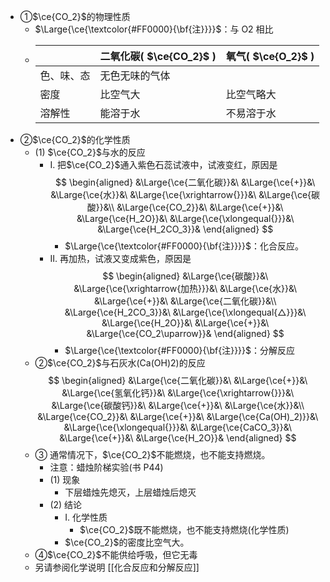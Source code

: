 - ①$\ce{CO_2}$的物理性质
  - $\Large{\ce{\textcolor{#FF0000}{\bf{注}}}}$：与 O2 相比
  - |            | 二氧化碳( $\ce{CO_2}$ ) | 氧气( $\ce{O_2}$ ) |
    | ---------- | ----------------------- | ------------------ |
    | 色、味、态 | 无色无味的气体          |
    | 密度       | 比空气大                | 比空气略大         |
    | 溶解性     | 能溶于水                | 不易溶于水         |
- ②$\ce{CO_2}$的化学性质
  - (1) $\ce{CO_2}$与水的反应
    - I. 把$\ce{CO_2}$通入紫色石蕊试液中，试液变红，原因是
      $$
      \begin{aligned}
      &\Large{\ce{二氧化碳}}&\ &\Large{\ce{+}}&\ &\Large{\ce{水}}&\ &\Large{\ce{\xrightarrow{}}}&\ &\Large{\ce{碳酸}}&\\
      &\Large{\ce{CO_2}}&\ &\Large{\ce{+}}&\ &\Large{\ce{H_2O}}&\ &\Large{\ce{\xlongequal{}}}&\ &\Large{\ce{H_2CO_3}}&
      \end{aligned}
      $$
      - $\Large{\ce{\textcolor{#FF0000}{\bf{注}}}}$：化合反应。
    - II. 再加热，试液又变成紫色，原因是
      $$
      \begin{aligned}
      &\Large{\ce{碳酸}}&\ &\Large{\ce{\xrightarrow{加热}}}&\ &\Large{\ce{水}}&\ &\Large{\ce{+}}&\ &\Large{\ce{二氧化碳}}&\\
      &\Large{\ce{H_2CO_3}}&\ &\Large{\ce{\xlongequal{△}}}&\ &\Large{\ce{H_2O}}&\ &\Large{\ce{+}}&\ &\Large{\ce{CO_2\uparrow}}&
      \end{aligned}
      $$
      - $\Large{\ce{\textcolor{#FF0000}{\bf{注}}}}$：分解反应
  - ②$\ce{CO_2}$与石灰水(Ca(OH)2)的反应
    $$
    \begin{aligned}
    &\Large{\ce{二氧化碳}}&\ &\Large{\ce{+}}&\ &\Large{\ce{氢氧化钙}}&\ &\Large{\ce{\xrightarrow{}}}&\ &\Large{\ce{碳酸钙}}&\ &\Large{\ce{+}}&\ &\Large{\ce{水}}&\\
    &\Large{\ce{CO_2}}&\ &\Large{\ce{+}}&\ &\Large{\ce{Ca(OH)_2)}}&\ &\Large{\ce{\xlongequal{}}}&\ &\Large{\ce{CaCO_3}}&\ &\Large{\ce{+}}&\ &\Large{\ce{H_2O}}&
    \end{aligned}
    $$
  - ③ 通常情况下，$\ce{CO_2}$不能燃烧，也不能支持燃烧。
    - 注意：蜡烛阶梯实验(书 P44)
    - (1) 现象
      - 下层蜡烛先熄灭，上层蜡烛后熄灭
    - (2) 结论
      - I. 化学性质
        - $\ce{CO_2}$既不能燃烧，也不能支持燃烧(化学性质)
      - $\ce{CO_2}$的密度比空气大。
  - ④$\ce{CO_2}$不能供给呼吸，但它无毒
  - 另请参阅化学说明 [[化合反应和分解反应]]
